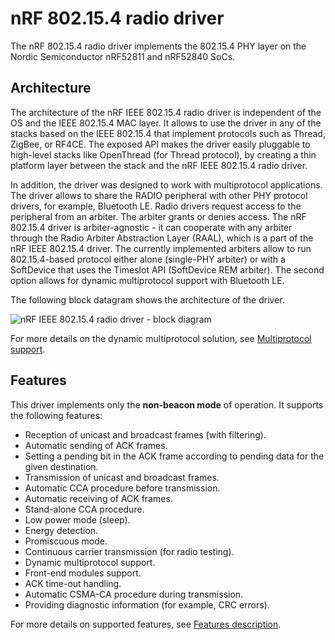 # nRF 802.15.4 radio driver

The nRF 802.15.4 radio driver implements the 802.15.4 PHY layer on the Nordic Semiconductor nRF52811 and nRF52840 SoCs.

## Architecture

The architecture of the nRF IEEE 802.15.4 radio driver is independent of the OS and the IEEE 802.15.4 MAC layer. It allows to use the driver in any of the stacks based on the IEEE 802.15.4 that implement protocols such as Thread, ZigBee, or RF4CE. The exposed API makes the driver easily pluggable to high-level stacks like OpenThread (for Thread protocol), by creating a thin platform layer between the stack and the nRF IEEE 802.15.4 radio driver.

In addition, the driver was designed to work with multiprotocol applications. The driver allows to share the RADIO peripheral with other PHY protocol drivers, for example, Bluetooth LE. Radio drivers request access to the peripheral from an arbiter. The arbiter grants or denies access. The nRF 802.15.4 driver is arbiter-agnostic - it can cooperate with any arbiter through the Radio Arbiter Abstraction Layer (RAAL), which is a part of the nRF IEEE 802.15.4 driver. The currently implemented arbiters allow to run 802.15.4-based protocol either alone (single-PHY arbiter) or with a SoftDevice that uses the Timeslot API (SoftDevice REM arbiter). The second option allows for dynamic multiprotocol support with Bluetooth LE.

The following block datagram shows the architecture of the driver.

![nRF IEEE 802.15.4 radio driver - block diagram](https://raw.githubusercontent.com/wiki/NordicSemiconductor/nRF-IEEE-802.15.4-radio-driver/img/nRF%20IEEE802_15_4_radio_driver_block_diagram.gif)

For more details on the dynamic multiprotocol solution, see [Multiprotocol support](Multiprotocol-support).

## Features

This driver implements only the __non-beacon mode__ of operation.
It supports the following features:
 * Reception of unicast and broadcast frames (with filtering).
 * Automatic sending of ACK frames.
 * Setting a pending bit in the ACK frame according to pending data for the given destination.
 * Transmission of unicast and broadcast frames.
 * Automatic CCA procedure before transmission.
 * Automatic receiving of ACK frames.
 * Stand-alone CCA procedure.
 * Low power mode (sleep).
 * Energy detection.
 * Promiscuous mode.
 * Continuous carrier transmission (for radio testing).
 * Dynamic multiprotocol support.
 * Front-end modules support.
 * ACK time-out handling.
 * Automatic CSMA-CA procedure during transmission.
 * Providing diagnostic information (for example, CRC errors).

For more details on supported features, see [Features description](Features-description).

